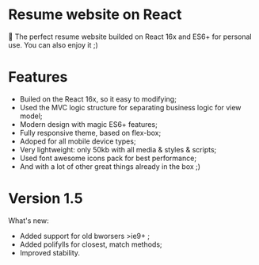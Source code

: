 # Resume website on React
:rocket: The perfect resume website builded on React 16x and ES6+ for personal use. You can also enjoy it ;)

# Features
- Builed on the React 16x, so it easy to modifying;
- Used the MVC logic structure for separating business logic for view model;
- Modern design with magic ES6+ features;
- Fully responsive theme, based on flex-box;
- Adoped for all mobile device types;
- Very lightweight: only 50kb with all media & styles & scripts;
- Used font awesome icons pack for best performance;
- And with a lot of other great things already in the box ;)

# Version 1.5
What's new:
 - Added support for old bworsers >ie9+ ;
 - Added polifylls for closest, match methods;
 - Improved stability.
